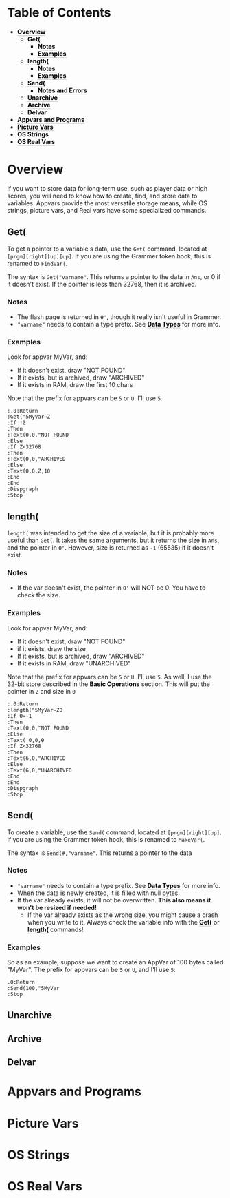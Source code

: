 <style>
a{
  text-decoration: none;
  font-weight: bold;
  border-bottom: 1px dotted gray;
  color: black;
}
</style>
# Table of Contents<!-- MDTOC maxdepth:6 firsth1:1 numbering:0 flatten:0 bullets:1 updateOnSave:1 -->

- [Overview](#overview)   
   - [Get(](#get)   
      - [Notes](#notes)   
      - [Examples](#examples)   
   - [length(](#length)   
      - [Notes](#notes)   
      - [Examples](#examples)   
   - [Send(](#send)   
      - [Notes and Errors](#notes-and-errors)   
   - [Unarchive](#unarchive)   
   - [Archive](#archive)   
   - [Delvar](#delvar)   
- [Appvars and Programs](#appvars-and-programs)   
- [Picture Vars](#picture-vars)   
- [OS Strings](#os-strings)   
- [OS Real Vars](#os-real-vars)   

<!-- /MDTOC -->

# Overview
If you want to store data for long-term use, such as player data or high scores,
you will need to know how to create, find, and store data to variables. Appvars
provide the most versatile storage means, while OS strings, picture vars, and
Real vars have some specialized commands.

## Get(
To get a pointer to a variable's data, use the `Get(` command, located at
`[prgm][right][up][up]`. If you are using the Grammer token hook, this is
renamed to `FindVar(`.

The syntax is `Get("varname"`. This returns a pointer to the data in `Ans`, or 0
if it doesn't exist. If the pointer is less than 32768, then it is archived.

### Notes
- The flash page is returned in `Ɵ'`, though it really isn't useful in Grammer.
- `"varname"` needs to contain a type prefix. See [Data Types](datatypes.md) for
  more info.

### Examples
Look for appvar MyVar, and:
- If it doesn't exist, draw "NOT FOUND"
- If it exists, but is archived, draw "ARCHIVED"
- If it exists in RAM, draw the first 10 chars

Note that the prefix for appvars can be `5` or `U`. I'll use `5`.

```
:.0:Return
:Get("5MyVar→Z
:If !Z
:Then
:Text(0,0,"NOT FOUND
:Else
:If Z<32768
:Then
:Text(0,0,"ARCHIVED
:Else
:Text(0,0,Z,10
:End
:End
:Dispgraph
:Stop
```

## length(
`length(` was intended to get the size of a variable, but it is probably more
useful than `Get(`. It takes the same arguments, but it returns the size in
`Ans`, and the pointer in `Ɵ'`. However, size is returned as `-1` (65535) if it
doesn't exist.

### Notes
- If the var doesn't exist, the pointer in `Ɵ'` will NOT be 0. You have to check
  the size.

### Examples
Look for appvar MyVar, and:
- If it doesn't exist, draw "NOT FOUND"
- if it exists, draw the size
- If it exists, but is archived, draw "ARCHIVED"
- If it exists in RAM, draw "UNARCHIVED"

Note that the prefix for appvars can be `5` or `U`. I'll use `5`. As well, I use
the 32-bit store described in the
[Basic Operations](../readme.md#basic-operations) section. This will put the
pointer in `Z` and size in `Ɵ`

```
:.0:Return
:length("5MyVar→ZƟ
:If Ɵ=-1
:Then
:Text(0,0,"NOT FOUND
:Else
:Text('0,0,Ɵ
:If Z<32768
:Then
:Text(6,0,"ARCHIVED
:Else
:Text(6,0,"UNARCHIVED
:End
:End
:Dispgraph
:Stop
```

## Send(
To create a variable, use the `Send(` command, located at `[prgm][right][up]`.
If you are using the Grammer token hook, this is renamed to `MakeVar(`.

The syntax is `Send(#,"varname"`. This returns a pointer to the data

### Notes
- `"varname"` needs to contain a type prefix. See [Data Types](datatypes.md) for
  more info.
- When the data is newly created, it is filled with null bytes.
- If the var already exists, it will not be overwritten.
  **This also means it won't be resized if needed!**
  - If the var already exists as the wrong size, you might cause a crash when
    you write to it. Always check the variable info with the [Get(](#get) or
    [length(](#length) commands!

### Examples
So as an example, suppose we want to create an AppVar of 100 bytes called
"MyVar". The prefix for appvars can be `5` or `U`, and I'll use `5`:

```
.0:Return
:Send(100,"5MyVar
:Stop
```

## Unarchive
## Archive
## Delvar

# Appvars and Programs

# Picture Vars

# OS Strings

# OS Real Vars
